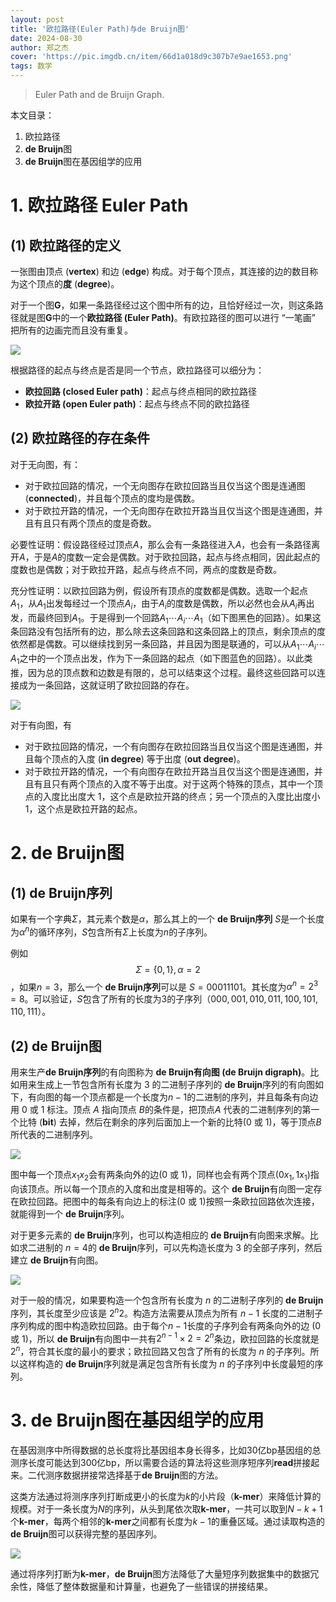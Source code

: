 ```yaml
---
layout: post
title: '欧拉路径(Euler Path)与de Bruijn图'
date: 2024-08-30
author: 郑之杰
cover: 'https://pic.imgdb.cn/item/66d1a018d9c307b7e9ae1653.png'
tags: 数学
---
```


> Euler Path and de Bruijn Graph.

本文目录：
1. 欧拉路径
2. **de Bruijn**图
3. **de Bruijn**图在基因组学的应用

# 1. 欧拉路径 Euler Path

## (1) 欧拉路径的定义

一张图由顶点 (**vertex**) 和边 (**edge**) 构成。对于每个顶点，其连接的边的数目称为这个顶点的**度** (**degree**)。

对于一个图$\textbf{G}$，如果一条路径经过这个图中所有的边，且恰好经过一次，则这条路径就是图$\textbf{G}$中的一个**欧拉路径 (Euler Path)**。有欧拉路径的图可以进行 “一笔画” 把所有的边画完而且没有重复。

![](https://pic.imgdb.cn/item/66d1841bd9c307b7e989a160.png)

根据路径的起点与终点是否是同一个节点，欧拉路径可以细分为：
- **欧拉回路 (closed Euler path)**：起点与终点相同的欧拉路径
- **欧拉开路 (open Euler path)**：起点与终点不同的欧拉路径

## (2) 欧拉路径的存在条件

对于无向图，有：
- 对于欧拉回路的情况，一个无向图存在欧拉回路当且仅当这个图是连通图 (**connected**)，并且每个顶点的度均是偶数。
- 对于欧拉开路的情况，一个无向图存在欧拉开路当且仅当这个图是连通图，并且有且只有两个顶点的度是奇数。

必要性证明：假设路径经过顶点$A$，那么会有一条路径进入$A$，也会有一条路径离开$A$，于是$A$的度数一定会是偶数。对于欧拉回路，起点与终点相同，因此起点的度数也是偶数；对于欧拉开路，起点与终点不同，两点的度数是奇数。

充分性证明：以欧拉回路为例，假设所有顶点的度数都是偶数。选取一个起点$A_1$，从$A_1$出发每经过一个顶点$A_i$，由于$A_i$的度数是偶数，所以必然也会从$A_i$再出发，而最终回到$A_1$。于是得到一个回路$A_1 \cdots A_i \cdots A_1$（如下图黑色的回路）。如果这条回路没有包括所有的边，那么除去这条回路和这条回路上的顶点，剩余顶点的度依然都是偶数。可以继续找到另一条回路，并且因为图是联通的，可以从$A_1 \cdots A_i \cdots A_1$之中的一个顶点出发，作为下一条回路的起点（如下图蓝色的回路）。以此类推，因为总的顶点数和边数是有限的，总可以结束这个过程。最终这些回路可以连接成为一条回路，这就证明了欧拉回路的存在。

![](https://pic.imgdb.cn/item/66d186dfd9c307b7e98d83ae.png)

对于有向图，有
- 对于欧拉回路的情况，一个有向图存在欧拉回路当且仅当这个图是连通图，并且每个顶点的入度 (**in degree**) 等于出度 (**out degree**)。
- 对于欧拉开路的情况，一个有向图存在欧拉开路当且仅当这个图是连通图，并且有且只有两个顶点的入度不等于出度。对于这两个特殊的顶点，其中一个顶点的入度比出度大 1，这个点是欧拉开路的终点；另一个顶点的入度比出度小 1，这个点是欧拉开路的起点。

# 2. de Bruijn图

## (1) de Bruijn序列

如果有一个字典$\Sigma$，其元素个数是$\alpha$，那么其上的一个 **de Bruijn序列** $S$是一个长度为$\alpha^n$的循环序列，$S$包含所有$\Sigma$上长度为$n$的子序列。

例如$$\Sigma = \{0, \, 1 \}, \, \alpha = 2$$，如果$n=3$，那么一个 **de Bruijn序列**可以是 $S = 00011101$。其长度为$\alpha^n = 2^3 = 8$。可以验证，$S$包含了所有的长度为$3$的子序列（$000 ,   001 ,   010 ,   011 ,   100 ,   101 ,   110 ,   111$）。

## (2) de Bruijn图

用来生产**de Bruijn序列**的有向图称为 **de Bruijn有向图 (de Bruijn digraph)**。比如用来生成上一节包含所有长度为 $3$ 的二进制子序列的 **de Bruijn**序列的有向图如下，有向图的每一个顶点都是一个长度为$n-1$的二进制的序列，并且每条有向边用 $0$ 或 $1$ 标注。顶点 $A$ 指向顶点 $B$的条件是，把顶点$A$ 代表的二进制序列的第一个比特 (**bit**) 去掉，然后在剩余的序列后面加上一个新的比特($0$ 或 $1$)，等于顶点$B$所代表的二进制序列。

![](https://pic.imgdb.cn/item/66d18c25d9c307b7e994d053.png)

图中每一个顶点$x_1x_2$会有两条向外的边($0$ 或 $1$)，同样也会有两个顶点($0x_1,1x_1$)指向该顶点。所以每一个顶点的入度和出度是相等的。这个 **de Bruijn**有向图一定存在欧拉回路。把图中的每条有向边上的标注($0$ 或 $1$)按照一条欧拉回路依次连接，就能得到一个 **de Bruijn**序列。

对于更多元素的 **de Bruijn**序列，也可以构造相应的 **de Bruijn**有向图来求解。比如求二进制的 $n = 4$的 **de Bruijn**序列，可以先构造长度为 $3$ 的全部子序列，然后建立 **de Bruijn**有向图。

![](https://pic.imgdb.cn/item/66d18e2fd9c307b7e99844a7.png)

对于一般的情况，如果要构造一个包含所有长度为 $n$ 的二进制子序列的 **de Bruijn**序列，其长度至少应该是 $2 ^ n2$。构造方法需要从顶点为所有 $n - 1$ 长度的二进制子序列构成的图中构造欧拉回路。由于每个$n - 1$长度的子序列会有两条向外的边 ($0$ 或 $1$)，所以 **de Bruijn**有向图中一共有$2^{n - 1} \times 2 = 2^n$条边，欧拉回路的长度就是$2^n$，符合其长度的最小的要求；欧拉回路又包含了所有的长度为 $n$ 的子序列。所以这样构造的 **de Bruijn**序列就是满足包含所有长度为 $n$ 的子序列中长度最短的序列。

# 3. de Bruijn图在基因组学的应用

在基因测序中所得数据的总长度将比基因组本身长得多，比如30亿bp基因组的总测序长度可能达到300亿bp，所以需要合适的算法将这些测序短序列**read**拼接起来。二代测序数据拼接常选择基于**de Bruijn**图的方法。

这类方法通过将测序序列打断成更小的长度为$k$的小片段（**k-mer**）来降低计算的规模。对于一条长度为$N$的序列，从头到尾依次取**k-mer**，一共可以取到$N-k+1$个**k-mer**，每两个相邻的**k-mer**之间都有长度为$k-1$的重叠区域。通过读取构造的**de Bruijn**图可以获得完整的基因序列。

![](https://pic.imgdb.cn/item/66d1a018d9c307b7e9ae1653.png)

通过将序列打断为**k-mer**，**de Bruijn**图方法降低了大量短序列数据集中的数据冗余性，降低了整体数据量和计算量，也避免了一些错误的拼接结果。

